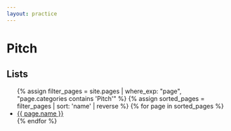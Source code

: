 ```yaml
---
layout: practice
---
```


# Pitch

## Lists
<ul>
{% assign filter_pages = site.pages | where_exp: "page", "page.categories contains 'Pitch'" %}
{% assign sorted_pages = filter_pages | sort: 'name' | reverse %}
{% for page in sorted_pages %}
    <li>
      <a href="{{ page.url | relative_url }}">{{ page.name }}</a>
    </li>
{% endfor %}
</ul>